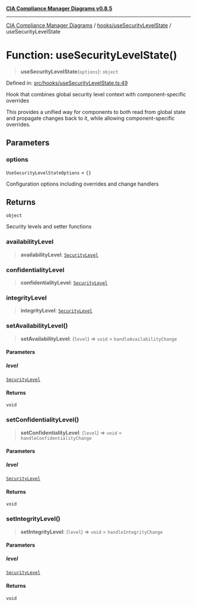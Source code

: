 [**CIA Compliance Manager Diagrams v0.8.5**](../../../README.md)

***

[CIA Compliance Manager Diagrams](../../../modules.md) / [hooks/useSecurityLevelState](../README.md) / useSecurityLevelState

# Function: useSecurityLevelState()

> **useSecurityLevelState**(`options`): `object`

Defined in: [src/hooks/useSecurityLevelState.ts:49](https://github.com/Hack23/cia-compliance-manager/blob/3ae0301247f765ba03c8c0fe645db4718bb8af76/src/hooks/useSecurityLevelState.ts#L49)

Hook that combines global security level context with component-specific overrides

This provides a unified way for components to both read from global state
and propagate changes back to it, while allowing component-specific overrides.

## Parameters

### options

`UseSecurityLevelStateOptions` = `{}`

Configuration options including overrides and change handlers

## Returns

`object`

Security levels and setter functions

### availabilityLevel

> **availabilityLevel**: [`SecurityLevel`](../../../types/cia/type-aliases/SecurityLevel.md)

### confidentialityLevel

> **confidentialityLevel**: [`SecurityLevel`](../../../types/cia/type-aliases/SecurityLevel.md)

### integrityLevel

> **integrityLevel**: [`SecurityLevel`](../../../types/cia/type-aliases/SecurityLevel.md)

### setAvailabilityLevel()

> **setAvailabilityLevel**: (`level`) => `void` = `handleAvailabilityChange`

#### Parameters

##### level

[`SecurityLevel`](../../../types/cia/type-aliases/SecurityLevel.md)

#### Returns

`void`

### setConfidentialityLevel()

> **setConfidentialityLevel**: (`level`) => `void` = `handleConfidentialityChange`

#### Parameters

##### level

[`SecurityLevel`](../../../types/cia/type-aliases/SecurityLevel.md)

#### Returns

`void`

### setIntegrityLevel()

> **setIntegrityLevel**: (`level`) => `void` = `handleIntegrityChange`

#### Parameters

##### level

[`SecurityLevel`](../../../types/cia/type-aliases/SecurityLevel.md)

#### Returns

`void`
